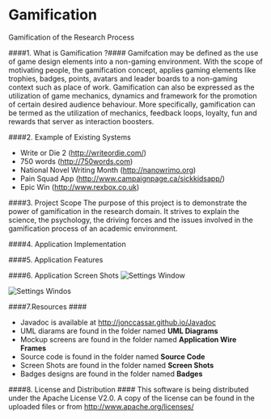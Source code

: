 Gamification
============

Gamification of the Research Process

####1. What is Gamification ?####
Gamifcation may be defined as the use of game design elements into a non-gaming environment. With the scope of motivating people, the gamification concept, applies gaming elements like trophies, badges, points, avatars and leader boards to a non-gaming context such as place of work.  Gamification can also be expressed as the utilization of game mechanics, dynamics and framework for the promotion of certain desired audience behaviour. More specifically, gamification can be termed as the utilization of mechanics, feedback loops, loyalty, fun and rewards that server as interaction boosters.

####2. Example of Existing Systems
* Write or Die 2 (http://writeordie.com/)
* 750 words (http://750words.com)
* National Novel Writing Month (http://nanowrimo.org)
* Pain Squad App (http://www.campaignpage.ca/sickkidsapp/)
* Epic Win (http://www.rexbox.co.uk)

####3. Project Scope
The purpose of this project is to demonstrate the power of gamification in the research domain. It strives to explain the science, the psychology, the driving forces and the issues involved in the gamification process of an academic environment.

####4. Application Implementation

####5. Application Features

####6. Application Screen Shots
![Settings Window](https://raw2.github.com/jonccassar/Gamification/master/Screen_Shots/pic1.png)


![Settings Windos](https://raw2.github.com/jonccassar/Gamification/master/Screen_Shots/pic2.png)

####7.Resources ####
* Javadoc is available at http://jonccassar.github.io/Javadoc
* UML diarams are found in the folder named __UML Diagrams__
* Mockup screens are found in the folder named __Application Wire Frames__
* Source code is found in the folder named __Source Code__
* Screen Shots are found in the folder named __Screen Shots__
* Badges designs are found in the folder named __Badges__

####8. License and Distribution ####
This software is being distributed under the Apache License V2.0. A copy of the license can be found in the uploaded files or from http://www.apache.org/licenses/



